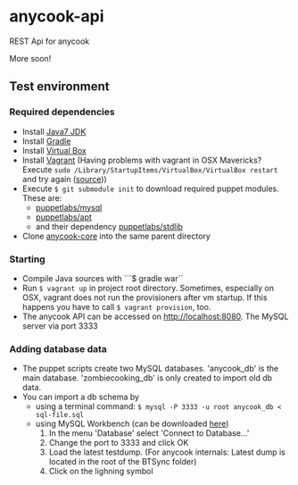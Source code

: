 anycook-api
===========

REST Api for anycook 

More soon!

## Test environment
### Required dependencies
- Install [Java7 JDK](http://www.oracle.com/technetwork/java/javase/downloads/jdk7-downloads-1880260.html)
- Install [Gradle](http://www.gradle.org/)
- Install [Virtual Box](https://www.virtualbox.org/)
- Install [Vagrant](http://www.vagrantup.com/) (Having problems with vagrant in OSX Mavericks? Execute ```sudo /Library/StartupItems/VirtualBox/VirtualBox restart``` and try again ([source](http://www.asquera.de/development/2013/06/20/vagrant-on-mavericks/)))
- Execute ```$ git submodule init``` to download required puppet modules. These are:
  - [puppetlabs/mysql](https://forge.puppetlabs.com/puppetlabs/mysql)
  - [puppetlabs/apt](https://forge.puppetlabs.com/puppetlabs/apt)
  - and their dependency [puppetlabs/stdlib](https://forge.puppetlabs.com/puppetlabs/stdlib)
- Clone [anycook-core](https://github.com/anycook/anycook-core) into the same parent directory

### Starting
- Compile Java sources with ```$ gradle war``
- Run ```$ vagrant up``` in project root directory. Sometimes, especially on OSX, vagrant does not run the provisioners after vm startup. If this happens you have to call ```$ vagrant provision```, too.
- The anycook API can be accessed on [http://localhost:8080](http://localhost:8080). The MySQL server via port 3333

### Adding database data
- The puppet scripts create two MySQL databases. 'anycook_db' is the main database. 'zombiecooking_db' is only created to import old db data.
- You can import a db schema by 
  - using a terminal command: ```$ mysql -P 3333 -u root anycook_db < sql-file.sql```
  - using MySQL Workbench (can be downloaded [here](https://www.mysql.com/products/workbench/))
    1. In the menu 'Database' select 'Connect to Database...'
    2. Change the port to 3333 and click OK
    3. Load the latest testdump. (For anycook internals: Latest dump is located in the root of the BTSync folder)
    4. Click on the lighning symbol
